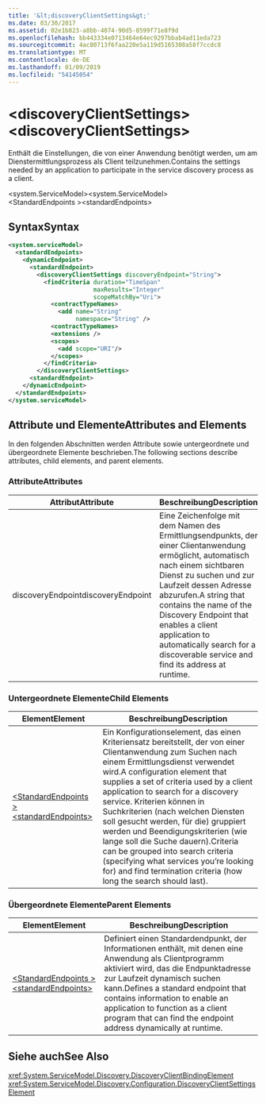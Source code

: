 ```yaml
---
title: '&lt;discoveryClientSettings&gt;'
ms.date: 03/30/2017
ms.assetid: 02e1b823-a8bb-4074-90d5-8599f71e8f9d
ms.openlocfilehash: bb443334e0713464e64ec9297bbab4ad11eda723
ms.sourcegitcommit: 4ac80713f6faa220e5a119d5165308a58f7ccdc8
ms.translationtype: MT
ms.contentlocale: de-DE
ms.lasthandoff: 01/09/2019
ms.locfileid: "54145054"
---
```

# <a name="ltdiscoveryclientsettingsgt"></a><span data-ttu-id="f6508-102">&lt;discoveryClientSettings&gt;</span><span class="sxs-lookup"><span data-stu-id="f6508-102">&lt;discoveryClientSettings&gt;</span></span>
<span data-ttu-id="f6508-103">Enthält die Einstellungen, die von einer Anwendung benötigt werden, um am Dienstermittlungsprozess als Client teilzunehmen.</span><span class="sxs-lookup"><span data-stu-id="f6508-103">Contains the settings needed by an application to participate in the service discovery process as a client.</span></span>  
  
<span data-ttu-id="f6508-104">\<system.ServiceModel></span><span class="sxs-lookup"><span data-stu-id="f6508-104">\<system.ServiceModel></span></span>  
<span data-ttu-id="f6508-105">\<StandardEndpoints ></span><span class="sxs-lookup"><span data-stu-id="f6508-105">\<standardEndpoints></span></span>  
  
## <a name="syntax"></a><span data-ttu-id="f6508-106">Syntax</span><span class="sxs-lookup"><span data-stu-id="f6508-106">Syntax</span></span>  
  
```xml  
<system.serviceModel>
  <standardEndpoints>
    <dynamicEndpoint>
      <standardEndpoint>
        <discoveryClientSettings discoveryEndpoint="String">
          <findCriteria duration="TimeSpan"
                        maxResults="Integer"
                        scopeMatchBy="Uri">
            <contractTypeNames>
              <add name="String"
                   namespace="String" />
            <contractTypeNames>
            <extensions />
            <scopes>
              <add scope="URI"/>
            </scopes>
          </findCriteria>
        </discoveryClientSettings>
      <standardEndpoint>
    </dynamicEndpoint>
  </standardEndpoints>
</system.serviceModel>
```  
  
## <a name="attributes-and-elements"></a><span data-ttu-id="f6508-107">Attribute und Elemente</span><span class="sxs-lookup"><span data-stu-id="f6508-107">Attributes and Elements</span></span>  
 <span data-ttu-id="f6508-108">In den folgenden Abschnitten werden Attribute sowie untergeordnete und übergeordnete Elemente beschrieben.</span><span class="sxs-lookup"><span data-stu-id="f6508-108">The following sections describe attributes, child elements, and parent elements.</span></span>  
  
### <a name="attributes"></a><span data-ttu-id="f6508-109">Attribute</span><span class="sxs-lookup"><span data-stu-id="f6508-109">Attributes</span></span>  
  
|<span data-ttu-id="f6508-110">Attribut</span><span class="sxs-lookup"><span data-stu-id="f6508-110">Attribute</span></span>|<span data-ttu-id="f6508-111">Beschreibung</span><span class="sxs-lookup"><span data-stu-id="f6508-111">Description</span></span>|  
|---------------|-----------------|  
|<span data-ttu-id="f6508-112">discoveryEndpoint</span><span class="sxs-lookup"><span data-stu-id="f6508-112">discoveryEndpoint</span></span>|<span data-ttu-id="f6508-113">Eine Zeichenfolge mit dem Namen des Ermittlungsendpunkts, der einer Clientanwendung ermöglicht, automatisch nach einem sichtbaren Dienst zu suchen und zur Laufzeit dessen Adresse abzurufen.</span><span class="sxs-lookup"><span data-stu-id="f6508-113">A string that contains the name of the Discovery Endpoint that enables a client application to automatically search for a discoverable service and find its address at runtime.</span></span>|  
  
### <a name="child-elements"></a><span data-ttu-id="f6508-114">Untergeordnete Elemente</span><span class="sxs-lookup"><span data-stu-id="f6508-114">Child Elements</span></span>  
  
|<span data-ttu-id="f6508-115">Element</span><span class="sxs-lookup"><span data-stu-id="f6508-115">Element</span></span>|<span data-ttu-id="f6508-116">Beschreibung</span><span class="sxs-lookup"><span data-stu-id="f6508-116">Description</span></span>|  
|-------------|-----------------|  
|[<span data-ttu-id="f6508-117">\<StandardEndpoints ></span><span class="sxs-lookup"><span data-stu-id="f6508-117">\<standardEndpoints></span></span>](../../../../../docs/framework/configure-apps/file-schema/wcf/standardendpoints.md)|<span data-ttu-id="f6508-118">Ein Konfigurationselement, das einen Kriteriensatz bereitstellt, der von einer Clientanwendung zum Suchen nach einem Ermittlungsdienst verwendet wird.</span><span class="sxs-lookup"><span data-stu-id="f6508-118">A configuration element that supplies a set of criteria used by a client application to search for a discovery service.</span></span> <span data-ttu-id="f6508-119">Kriterien können in Suchkriterien (nach welchen Diensten soll gesucht werden, für die) gruppiert werden und Beendigungskriterien (wie lange soll die Suche dauern).</span><span class="sxs-lookup"><span data-stu-id="f6508-119">Criteria can be grouped into search criteria (specifying what services you’re looking for) and find termination criteria (how long the search should last).</span></span>|  
  
### <a name="parent-elements"></a><span data-ttu-id="f6508-120">Übergeordnete Elemente</span><span class="sxs-lookup"><span data-stu-id="f6508-120">Parent Elements</span></span>  
  
|<span data-ttu-id="f6508-121">Element</span><span class="sxs-lookup"><span data-stu-id="f6508-121">Element</span></span>|<span data-ttu-id="f6508-122">Beschreibung</span><span class="sxs-lookup"><span data-stu-id="f6508-122">Description</span></span>|  
|-------------|-----------------|  
|[<span data-ttu-id="f6508-123">\<StandardEndpoints ></span><span class="sxs-lookup"><span data-stu-id="f6508-123">\<standardEndpoints></span></span>](../../../../../docs/framework/configure-apps/file-schema/wcf/standardendpoints.md)|<span data-ttu-id="f6508-124">Definiert einen Standardendpunkt, der Informationen enthält, mit denen eine Anwendung als Clientprogramm aktiviert wird, das die Endpunktadresse zur Laufzeit dynamisch suchen kann.</span><span class="sxs-lookup"><span data-stu-id="f6508-124">Defines a standard endpoint that contains information to enable an application to function as a client program that can find the endpoint address dynamically at runtime.</span></span>|  
  
## <a name="see-also"></a><span data-ttu-id="f6508-125">Siehe auch</span><span class="sxs-lookup"><span data-stu-id="f6508-125">See Also</span></span>  
 <xref:System.ServiceModel.Discovery.DiscoveryClientBindingElement>  
 <xref:System.ServiceModel.Discovery.Configuration.DiscoveryClientSettingsElement>
